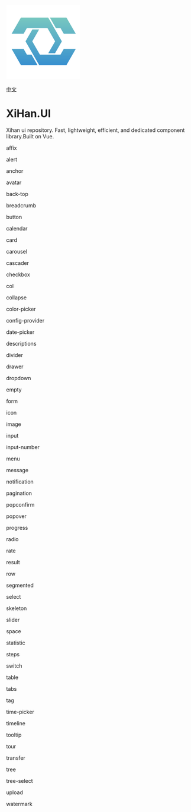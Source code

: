 ![LOGO](./assets/LOGO.png)

[中文](README_cn.md)

# XiHan.UI

Xihan ui repository. Fast, lightweight, efficient, and dedicated component library.Built on Vue.

affix

alert

anchor

avatar

back-top

breadcrumb

button

calendar

card

carousel

cascader

checkbox

col

collapse

color-picker

config-provider

date-picker

descriptions

divider

drawer

dropdown

empty

form

icon

image

input

input-number

menu

message

notification

pagination

popconfirm

popover

progress

radio

rate

result

row

segmented

select

skeleton

slider

space

statistic

steps

switch

table

tabs

tag

time-picker

timeline

tooltip

tour

transfer

tree

tree-select

upload

watermark

